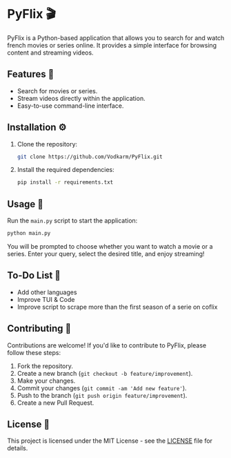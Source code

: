 # PyFlix 🎬

PyFlix is a Python-based application that allows you to search for and watch french movies or series online. It provides a simple interface for browsing content and streaming videos.

## Features 🚀

- Search for movies or series.
- Stream videos directly within the application.
- Easy-to-use command-line interface.

## Installation ⚙️

1. Clone the repository:

   ```bash
   git clone https://github.com/Vodkarm/PyFlix.git
   ```

2. Install the required dependencies:

   ```bash
   pip install -r requirements.txt
   ```

## Usage 📝

Run the `main.py` script to start the application:

```bash
python main.py
```

You will be prompted to choose whether you want to watch a movie or a series. Enter your query, select the desired title, and enjoy streaming!

## To-Do List 📜

- Add other languages
- Improve TUI & Code
- Improve script to scrape more than the first season of a serie on coflix

## Contributing 🤝

Contributions are welcome! If you'd like to contribute to PyFlix, please follow these steps:

1. Fork the repository.
2. Create a new branch (`git checkout -b feature/improvement`).
3. Make your changes.
4. Commit your changes (`git commit -am 'Add new feature'`).
5. Push to the branch (`git push origin feature/improvement`).
6. Create a new Pull Request.

## License 📄

This project is licensed under the MIT License - see the [LICENSE](LICENSE) file for details.
